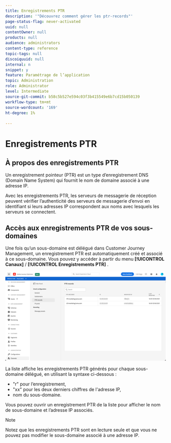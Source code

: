 ```yaml
---
title: Enregistrements PTR
description: '"Découvrez comment gérer les ptr-records"'
page-status-flag: never-activated
uuid: null
contentOwner: null
products: null
audience: administrators
content-type: reference
topic-tags: null
discoiquuid: null
internal: n
snippet: y
feature: Paramétrage de l’application
topic: Administration
role: Administrator
level: Intermediate
source-git-commit: b58c5b527e594c03f3b415549e6b7cd15b050139
workflow-type: tm+mt
source-wordcount: '169'
ht-degree: 1%

---
```



# Enregistrements PTR

## À propos des enregistrements PTR

Un enregistrement pointeur (PTR) est un type d’enregistrement DNS (Domain Name System) qui fournit le nom de domaine associé à une adresse IP.

Avec les enregistrements PTR, les serveurs de messagerie de réception peuvent vérifier l’authenticité des serveurs de messagerie d’envoi en identifiant si leurs adresses IP correspondent aux noms avec lesquels les serveurs se connectent.

## Accès aux enregistrements PTR de vos sous-domaines

Une fois qu’un sous-domaine est délégué dans Customer Journey Management, un enregistrement PTR est automatiquement créé et associé à ce sous-domaine. Vous pouvez y accéder à partir du menu **[!UICONTROL Canaux]** / **[!UICONTROL Enregistrements PTR]** .

![](../assets/ptr-records.png)

La liste affiche les enregistrements PTR générés pour chaque sous-domaine délégué, en utilisant la syntaxe ci-dessous :

* &quot;r&quot; pour l’enregistrement,
* &quot;xx&quot; pour les deux derniers chiffres de l&#39;adresse IP,
* nom du sous-domaine.

Vous pouvez ouvrir un enregistrement PTR de la liste pour afficher le nom de sous-domaine et l’adresse IP associés.

>[!NOTE]
>
>Notez que les enregistrements PTR sont en lecture seule et que vous ne pouvez pas modifier le sous-domaine associé à une adresse IP.
